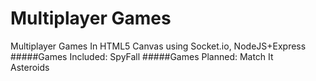 # Multiplayer Games
Multiplayer Games In HTML5 Canvas using Socket.io, NodeJS+Express
#####Games Included:
SpyFall
#####Games Planned:
Match It  
Asteroids
